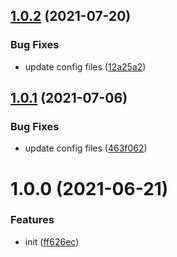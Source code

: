 ## [1.0.2](https://github.com/dword-design/tester-plugin-nodemailer-mock/compare/v1.0.1...v1.0.2) (2021-07-20)


### Bug Fixes

* update config files ([12a25a2](https://github.com/dword-design/tester-plugin-nodemailer-mock/commit/12a25a2328f98663620ed2ca4fb274b21c5b012a))

## [1.0.1](https://github.com/dword-design/tester-plugin-nodemailer-mock/compare/v1.0.0...v1.0.1) (2021-07-06)


### Bug Fixes

* update config files ([463f062](https://github.com/dword-design/tester-plugin-nodemailer-mock/commit/463f06238075b7e16920c23879dc3b885370ea78))

# 1.0.0 (2021-06-21)


### Features

* init ([ff626ec](https://github.com/dword-design/tester-plugin-nodemailer-mock/commit/ff626ec5b36184bf13349ae372245f70d6c30b84))
